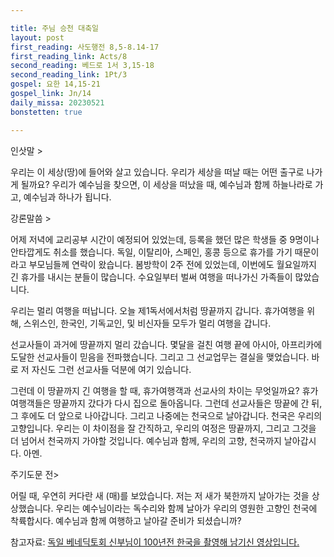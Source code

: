 ```yaml
---

title: 주님 승천 대축일
layout: post 
first_reading: 사도행전 8,5-8.14-17
first_reading_link: Acts/8
second_reading: 베드로 1서 3,15-18
second_reading_link: 1Pt/3
gospel: 요한 14,15-21
gospel_link: Jn/14
daily_missa: 20230521
bonstetten: true

---
```


인삿말 >

우리는 이 세상(땅)에 들어와 살고 있습니다. 우리가 세상을 떠날 때는 어떤 출구로 나가게 될까요? 우리가 예수님을 찾으면, 이 세상을 떠났을 때, 예수님과 함께 하늘나라로 가고, 예수님과 하나가 됩니다.

강론말씀 >

어제 저녁에 교리공부 시간이 예정되어 있었는데, 등록을 했던 많은 학생들 중 9명이나 안타깝게도 취소를 했습니다. 독일, 이탈리아, 스페인, 홍콩 등으로 휴가를 가기 때문이라고 부모님들께 연락이 왔습니다. 봄방학이 2주 전에 있었는데, 이번에도 월요일까지 긴 휴가를 내시는 분들이 많습니다. 수요일부터 벌써 여행을 떠나가신 가족들이 많았습니다. 

우리는 멀리 여행을 떠납니다. 오늘 제1독서에서처럼 땅끝까지 갑니다. 휴가여행을 위해, 스위스인, 한국인, 기독교인, 및 비신자들 모두가 멀리 여행을 갑니다. 

선교사들이 과거에 땅끝까지 멀리 갔습니다. 몇달을 걸친 여행 끝에 아시아, 아프리카에 도달한 선교사들이 믿음을 전파했습니다. 그리고 그 선교업무는 결실을 맺었습니다. 바로 저 자신도 그런 선교사들 덕분에 여기 있습니다.

그런데 이 땅끝까지 긴 여행을 할 때, 휴가여행객과 선교사의 차이는 무엇일까요? 휴가여행객들은 땅끝까지 갔다가 다시 집으로 돌아옵니다. 그런데 선교사들은 땅끝에 간 뒤, 그 후에도 더 앞으로 나아갑니다. 그리고 나중에는 천국으로 날아갑니다. 천국은 우리의 고향입니다. 우리는 이 차이점을 잘 간직하고, 우리의 여정은 땅끝까지, 그리고 그것을 더 넘어서 천국까지 가야할 것입니다. 예수님과 함께, 우리의 고향, 천국까지 날아갑시다. 아멘.

주기도문 전>

어릴 때, 우연히 커다란 새 (매)를 보았습니다. 저는 저 새가 북한까지 날아가는 것을 상상했습니다. 우리는 예수님이라는 독수리와 함께 날아가 우리의 영원한 고향인 천국에 착륙합시다. 예수님과 함께 여행하고 날아갈 준비가 되셨습니까?

참고자료: <a href="https://www.youtube.com/watch?v=CPEAifC4zsQ">독일 베네딕토회 신부님이 100년전 한국을 촬영해 남기신 영상입니다.</a>  
